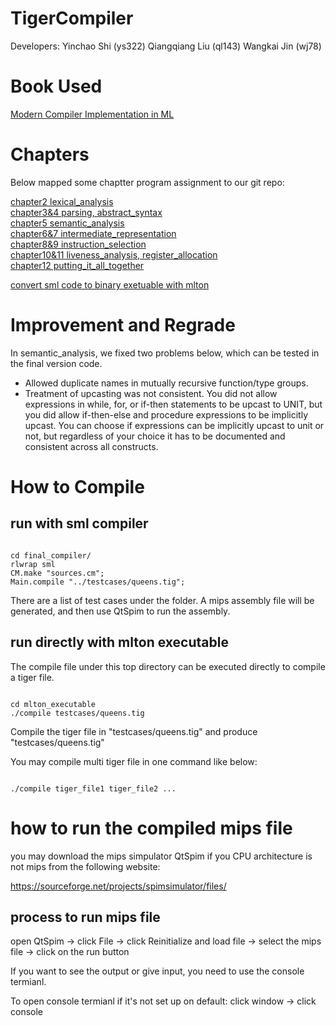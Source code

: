 # TigerCompiler
Developers:
Yinchao Shi (ys322)
Qiangqiang Liu (ql143)
Wangkai Jin (wj78)

# Book Used
[Modern Compiler Implementation in ML](https://www.cs.princeton.edu/~appel/modern/ml/ "Modern Compiler Implementation in ML")

# Chapters

Below mapped some chaptter program assignment to our git repo:

[chapter2 lexical_analysis](./lexical_analysis "chapter2 lexical_analysis") \
[chapter3&4 parsing, abstract_syntax](./parser "chapter3&4 parsing, abstract_syntax") \
[chapter5 semantic_analysis](./semantic_analysis "chapter5 semantic_analysis") \
[chapter6&7 intermediate_representation](./intermediate_representation "chapter6&7 intermediate_representation") \
[chapter8&9 instruction_selection](./instruction_selection "chapter8&9 instruction_selection") \
[chapter10&11 liveness_analysis, register_allocation](./liveness_regalloc "chapter10&11 liveness_analysis, register_allocation") \
[chapter12 putting_it_all_together](./final_compiler "chapter12 putting_it_all_together")

[convert sml code to binary exetuable with mlton](./mlton_executable "convert sml code to binary exetuable with mlton")


# Improvement and Regrade
In semantic_analysis, we fixed two problems below, which can be tested in the final version code.
* Allowed duplicate names in mutually recursive function/type groups.
* Treatment of upcasting was not consistent. You did not allow expressions in while, for, or if-then statements to be upcast to UNIT, but you did allow if-then-else and procedure expressions to be implicitly upcast. You can choose if expressions can be implicitly upcast to unit or not, but regardless of your choice it has to be documented and consistent across all constructs.

# How to Compile

## run with sml compiler
<pre><code>
cd final_compiler/
rlwrap sml
CM.make "sources.cm";
Main.compile "../testcases/queens.tig";
</code></pre>
There are a list of test cases under the folder.
A mips assembly file will be generated, and then use QtSpim to run the assembly.

## run directly with mlton executable

The compile file under this top directory can be executed directly to compile a tiger file.

<pre><code>
cd mlton_executable
./compile testcases/queens.tig
</code></pre>
Compile the tiger file in "testcases/queens.tig" and produce "testcases/queens.tig"

You may compile multi tiger file in one command like below:
<pre><code>
./compile tiger_file1 tiger_file2 ...
</code></pre>

# how to run the compiled mips file
you may download the mips simpulator QtSpim if you CPU architecture is not mips from the following website:

https://sourceforge.net/projects/spimsimulator/files/

## process to run mips file

open QtSpim -> click File -> click Reinitialize and load file -> select the mips file -> click on the run button

If you want to see the output or give input, you need to use the console termianl.

To open console termianl if it's not set up on default: click window -> click console


